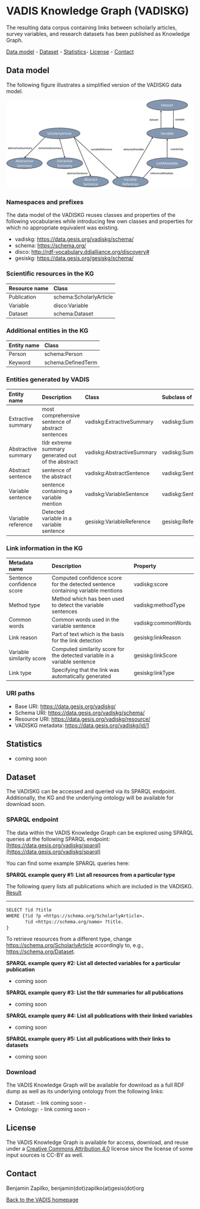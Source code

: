 # VADIS Knowledge Graph (VADISKG)

The resulting data corpus containing links between scholarly articles, survey variables, and research datasets has been published as Knowledge Graph.

[Data model](#model) - [Dataset](#dataset) - [Statistics](#statistics)- [License](#license) - [Contact](#contact)

## <a name="model"></a> Data model

The following figure illustrates a simplified version of the VADISKG data model.

![VADISKG](VADISKG_links.png)

### Namespaces and prefixes

The data model of the VADISKG reuses classes and properties of the following vocabularies while introducing few own classes and properties for which no appropriate equivalent was existing.

* vadiskg: https://data.gesis.org/vadiskg/schema/
* schema: https://schema.org/
* disco: http://rdf-vocabulary.ddialliance.org/discovery#
* gesiskg: https://data.gesis.org/gesiskg/schema/

### Scientific resources in the KG

| Resource name | Class                   |
| :------------ | :---------------------- |
| Publication   | schema:ScholarlyArticle |
| Variable      | disco:Variable          |
| Dataset       | schema:Dataset          |


### Additional entities in the KG

| Entity name | Class              |
| :---------- | :----------------- |
| Person      | schema:Person      |
| Keyword     | schema:DefinedTerm |


### Entities generated by VADIS

| Entity name | Description | Class | Subclass of |
| :------------ | :---------------------- | :---- | :---- |
| Extractive summary | most comprehensive sentence of abstract sentences | vadiskg:ExtractiveSummary | vadiskg:Summary |
| Abstractive summary | tldr extreme summary generated out of the abstract | vadiskg:AbstractiveSummary | vadiskg:Summary |
| Abstract sentence | sentence of the abstract | vadiskg:AbstractSentence | vadiskg:Sentence |
| Variable sentence | sentence containing a variable mention | vadiskg:VariableSentence | vadiskg:Sentence |
| Variable reference | Detected variable in a variable sentence | gesiskg:VariableReference | gesiskg:Reference |


### Link information in the KG

| Metadata name | Description | Property |
| :---------- | :----------------- | :-- |
| Sentence confidence score | Computed confidence score for the detected sentence containing variable mentions | vadiskg:score |
| Method type | Method which has been used to detect the variable sentences | vadiskg:methodType |
| Common words | Common words used in the variable sentence | vadiskg:commonWords |
| Link reason | Part of text which is the basis for the link detection | gesiskg:linkReason |
| Variable similarity score | Computed similarity score for the detected variable in a variable sentence | gesiskg:linkScore |
| Link type | Specifying that the link was automatically generated | gesiskg:linkType |


### URI paths

* Base URI: https://data.gesis.org/vadiskg/ 
* Schema URI: https://data.gesis.org/vadiskg/schema/ 
* Resource URI: https://data.gesis.org/vadiskg/resource/ 
* VADISKG metadata: https://data.gesis.org/vadiskg/id/1 

## <a name="statistics"></a> Statistics

* coming soon 

## <a name="dataset"></a> Dataset
The VADISKG can be accessed and queried via its SPARQL endpoint. Additionally, the KG and the underlying ontology will be available for download soon.

### SPARQL endpoint

The data within the VADIS Knowledge Graph can be explored using SPARQL queries at the following SPARQL endpoint: [https://data.gesis.org/vadiskg/sparql](https://data.gesis.org/vadiskg/sparql)

You can find some example SPARQL queries here:

**SPARQL example query #1: List all resources from a particular type**

The following query lists all publications which are included in the VADISKG. [Result](https://data.gesis.org/vadiskg/sparql?default-graph-uri=&query=SELECT+%3Fid+%3Ftitle%0D%0AWHERE+%7B%3Fid+%3Fp+%3Chttps%3A%2F%2Fschema.org%2FScholarlyArticle%3E.%0D%0A+++++++%3Fid+%3Chttps%3A%2F%2Fschema.org%2Fname%3E+%3Ftitle.%0D%0A%7D+%0D%0ALIMIT+10000&should-sponge=&format=text%2Fhtml&timeout=0&debug=on)

* * * * *
	SELECT ?id ?title
	WHERE {?id ?p <https://schema.org/ScholarlyArticle>.
	       ?id <https://schema.org/name> ?title.
	} 

To retrieve resources from a different type, change <https://schema.org/ScholarlyArticle> accordingly to, e.g., <https://schema.org/Dataset>.

**SPARQL example query #2: List all detected variables for a particular publication**

* coming soon

**SPARQL example query #3: List the tldr summaries for all publications**

* coming soon

**SPARQL example query #4: List all publications with their linked variables**

* coming soon

**SPARQL example query #5: List all publications with their links to datasets**

* coming soon

### Download

The VADIS Knowledge Graph will be available for download as a full RDF dump as well as its underlying ontology from the following links:

* Dataset: - link coming soon -
* Ontology: - link coming soon -

## <a name="license"></a> License
The VADIS Knowledge Graph is available for access, download, and reuse under a [Creative Commons Attribution 4.0](https://creativecommons.org/licenses/by/4.0/) license since the license of some input sources is CC-BY as well.

## <a name="contact"></a> Contact
Benjamin Zapilko, benjamin(dot)zapilko(at)gesis(dot)org


[Back to the VADIS homepage](README.md)
